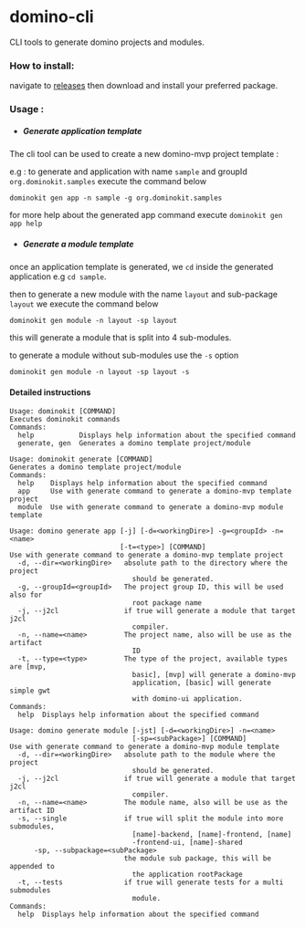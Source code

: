 # domino-cli
CLI tools to generate domino projects and modules.

### How to install:

navigate to [releases](https://github.com/DominoKit/domino-cli/releases) then download and install your preferred package.


### Usage :

- ##### Generate application template

The cli tool can be used to create a new domino-mvp project template :

e.g : to generate and application with name `sample` and groupId `org.dominokit.samples` execute the command below

`dominokit gen app -n sample -g org.dominokit.samples` 

for more help about the generated app command execute `dominokit gen app help`


- ##### Generate a module template 

once an application template is generated, we `cd` inside the generated application e.g `cd sample`.

then to generate a new module with the name `layout` and sub-package `layout` we execute the command below

`dominokit gen module -n layout -sp layout`

this will generate a module that is split into 4 sub-modules.

to generate a module without sub-modules use the `-s` option

`dominokit gen module -n layout -sp layout -s`


#### Detailed instructions 

```
Usage: dominokit [COMMAND]
Executes dominokit commands
Commands:
  help           Displays help information about the specified command
  generate, gen  Generates a domino template project/module
```

```
Usage: dominokit generate [COMMAND]
Generates a domino template project/module
Commands:
  help    Displays help information about the specified command
  app     Use with generate command to generate a domino-mvp template project
  module  Use with generate command to generate a domino-mvp module template
```

```
Usage: domino generate app [-j] [-d=<workingDire>] -g=<groupId> -n=<name>
                           [-t=<type>] [COMMAND]
Use with generate command to generate a domino-mvp template project
  -d, --dir=<workingDire>   absolute path to the directory where the project
                              should be generated.
  -g, --groupId=<groupId>   The project group ID, this will be used also for
                              root package name
  -j, --j2cl                if true will generate a module that target j2cl
                              compiler.
  -n, --name=<name>         The project name, also will be use as the artifact
                              ID
  -t, --type=<type>         The type of the project, available types are [mvp,
                              basic], [mvp] will generate a domino-mvp
                              application, [basic] will generate simple gwt
                              with domino-ui application.
Commands:
  help  Displays help information about the specified command
```

```
Usage: domino generate module [-jst] [-d=<workingDire>] -n=<name>
                              [-sp=<subPackage>] [COMMAND]
Use with generate command to generate a domino-mvp module template
  -d, --dir=<workingDire>   absolute path to the module where the project
                              should be generated.
  -j, --j2cl                if true will generate a module that target j2cl
                              compiler.
  -n, --name=<name>         The module name, also will be use as the artifact ID
  -s, --single              if true will split the module into more submodules,
                              [name]-backend, [name]-frontend, [name]
                              -frontend-ui, [name]-shared
      -sp, --subpackage=<subPackage>
                            the module sub package, this will be appended to
                              the application rootPackage
  -t, --tests               if true will generate tests for a multi submodules
                              module.
Commands:
  help  Displays help information about the specified command
```